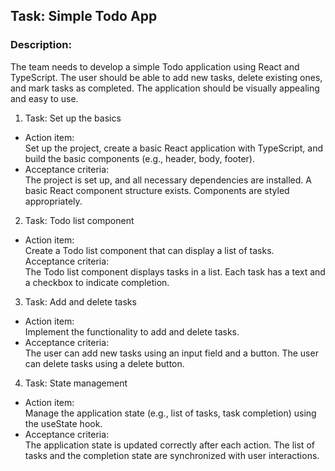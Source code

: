 ## Task: Simple Todo App
### Description:
The team needs to develop a simple Todo application using React and TypeScript. The user should be able to add new tasks, delete existing ones, and mark tasks as completed. The application should be visually appealing and easy to use.

1. Task: Set up the basics
- Action item:  
Set up the project, create a basic React application with TypeScript, and build the basic components (e.g., header, body, footer).
- Acceptance criteria:  
The project is set up, and all necessary dependencies are installed.
A basic React component structure exists.
Components are styled appropriately.
2. Task: Todo list component  
- Action item:  
Create a Todo list component that can display a list of tasks.
Acceptance criteria:  
The Todo list component displays tasks in a list.
Each task has a text and a checkbox to indicate completion.
3. Task: Add and delete tasks
- Action item:  
Implement the functionality to add and delete tasks.
- Acceptance criteria:  
The user can add new tasks using an input field and a button.
The user can delete tasks using a delete button.
4. Task: State management
- Action item:  
Manage the application state (e.g., list of tasks, task completion) using the useState hook.
- Acceptance criteria:  
The application state is updated correctly after each action.
The list of tasks and the completion state are synchronized with user interactions.